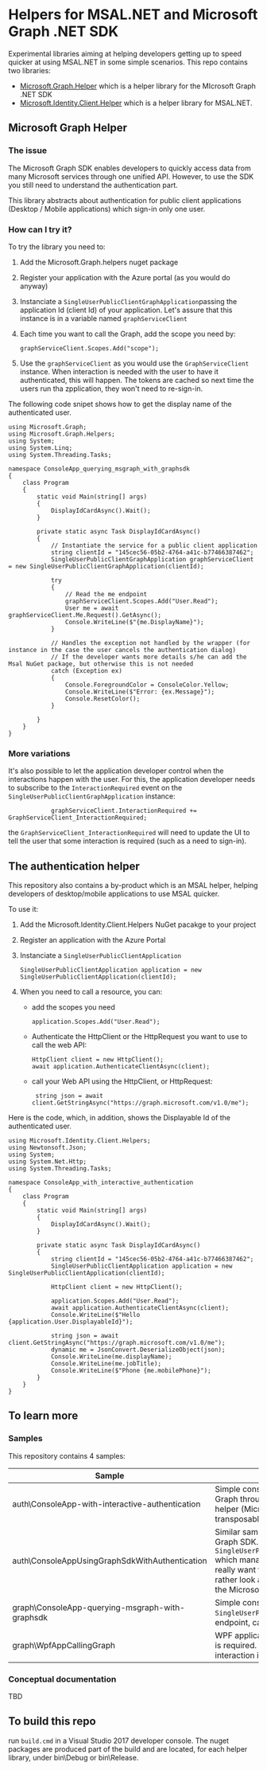 # Helpers for MSAL.NET and Microsoft Graph .NET SDK

Experimental libraries aiming at helping developers getting up to speed quicker at using MSAL.NET in some simple scenarios. This repo contains two libraries:

- [Microsoft.Graph.Helper](#microsoft-graph-helper) which is a helper library for the MIcrosoft Graph .NET SDK
- [Microsoft.Identity.Client.Helper](#the-authentication-helper) which is a helper library for MSAL.NET.

## Microsoft Graph Helper

### The issue

The Microsoft Graph SDK enables developers to quickly access data from many Microsoft services through one unified API. However, to use the SDK
you still need to understand the authentication part.

This library abstracts about authentication for public client applications (Desktop / Mobile applications) which sign-in only one user.

### How can I try it?

To try the library you need to:

1. Add the Microsoft.Graph.helpers nuget package
1. Register your application with the Azure portal (as you would do anyway)
1. Instanciate a `SingleUserPublicClientGraphApplication`passing the application Id (client Id) of your application. Let's assure that this instance is in a variable named `graphServiceClient`
1. Each time you want to call the Graph, add the scope you need by:

   ```CSharp
   graphServiceClient.Scopes.Add("scope");
   ```

1. Use the `graphServiceClient` as you would use the `GraphServiceClient` instance. When interaction is needed with the user to have it authenticated, this will happen. The tokens are cached so next time the users run tha zpplication, they won't need to re-sign-in.

The following code snipet shows how to get the display name of the authenticated user.

```CSharp
using Microsoft.Graph;
using Microsoft.Graph.Helpers;
using System;
using System.Linq;
using System.Threading.Tasks;

namespace ConsoleApp_querying_msgraph_with_graphsdk
{
    class Program
    {
        static void Main(string[] args)
        {
            DisplayIdCardAsync().Wait();
        }

        private static async Task DisplayIdCardAsync()
        {
            // Instantiate the service for a public client application
            string clientId = "145cec56-05b2-4764-a41c-b77466387462";
            SingleUserPublicClientGraphApplication graphServiceClient = new SingleUserPublicClientGraphApplication(clientId);

            try
            {
                // Read the me endpoint
                graphServiceClient.Scopes.Add("User.Read");
                User me = await graphServiceClient.Me.Request().GetAsync();
                Console.WriteLine($"{me.DisplayName}");
            }

            // Handles the exception not handled by the wrapper (for instance in the case the user cancels the authentication dialog)
            // If the developer wants more details s/he can add the Msal NuGet package, but otherwise this is not needed
            catch (Exception ex)
            {
                Console.ForegroundColor = ConsoleColor.Yellow;
                Console.WriteLine($"Error: {ex.Message}");
                Console.ResetColor();
            }

        }
    }
}
```

### More variations

It's also possible to let the application developer control when the interactions happen with the user. For this, the application developer needs to subscribe to the `InteractionRequired` event on the `SingleUserPublicClientGraphApplication` instance:

```CSharp
            graphServiceClient.InteractionRequired += GraphServiceClient_InteractionRequired;
```

the `GraphServiceClient_InteractionRequired` will need to update the UI to tell the user that some interaction is required (such as a need to sign-in).

## The authentication helper

This repository also contains a by-product which is an MSAL helper, helping developers of desktop/mobile applications to use MSAL quicker.

To use it:

1. Add the Microsoft.Identity.Client.Helpers NuGet pacakge to your project
1. Register an application with the Azure Portal
1. Instanciate a `SingleUserPublicClientApplication`

   ```CSharp
   SingleUserPublicClientApplication application = new SingleUserPublicClientApplication(clientId);
   ```

1. When you need to call a resource, you can:
   - add the scopes you need

     ```CSharp
     application.Scopes.Add("User.Read");
     ```

   - Authenticate the HttpClient or the HttpRequest you want to use to call the web API:

     ```CSharp
     HttpClient client = new HttpClient();
     await application.AuthenticateClientAsync(client);
     ```

   - call your Web API using the HttpClient, or HttpRequest:
     ```CSharp
      string json = await client.GetStringAsync("https://graph.microsoft.com/v1.0/me");
     ```

Here is the code, which, in addition, shows the Displayable Id of the authenticated user.

```CSharp
using Microsoft.Identity.Client.Helpers;
using Newtonsoft.Json;
using System;
using System.Net.Http;
using System.Threading.Tasks;

namespace ConsoleApp_with_interactive_authentication
{
    class Program
    {
        static void Main(string[] args)
        {
            DisplayIdCardAsync().Wait();
        }

        private static async Task DisplayIdCardAsync()
        {
            string clientId = "145cec56-05b2-4764-a41c-b77466387462";
            SingleUserPublicClientApplication application = new SingleUserPublicClientApplication(clientId);

            HttpClient client = new HttpClient();

            application.Scopes.Add("User.Read");
            await application.AuthenticateClientAsync(client);
            Console.WriteLine($"Hello {application.User.DisplayableId}");

            string json = await client.GetStringAsync("https://graph.microsoft.com/v1.0/me");
            dynamic me = JsonConvert.DeserializeObject(json);
            Console.WriteLine(me.displayName);
            Console.WriteLine(me.jobTitle);
            Console.WriteLine($"Phone {me.mobilePhone}");
        }
    }
}
```

## To learn more

### Samples

This repository contains 4 samples:

Sample                                          | Description
----------------------------------------------- | -----------
auth\ConsoleApp-with-interactive-authentication | Simple console application which queries the Microsoft Graph through its REST API. This illustrates the MSAL helper (Microsoft.Identity.Client.Helpers), and is easily transposable to call your own Web API.
auth\ConsoleAppUsingGraphSdkWithAuthentication | Similar sample, but this time using the .NET Microsoft Graph SDK. This illustrates the notion of `SingleUserPublicClientApplicationAuthenticationProvider` which manages the authentication part. Note unless you really want to understand about authentication, you might rather look at the two following samples (which leverage the Microsoft.Graph.Helper and abstract out authentication)
graph\ConsoleApp-querying-msgraph-with-graphsdk | Simple console application using the `SingleUserPublicClientApplication` to query the graph (Me endpoint, calendar and last email)
graph\WpfAppCallingGraph | WPF application letting the developer control when sign-in is required. An icon with a key is displayed when a user interaction is required.

### Conceptual documentation

TBD

## To build this repo

run `build.cmd` in a Visual Studio 2017 developer console.
The nuget packages are produced part of the build and are located, for each helper library, under bin\Debug or bin\Release.
